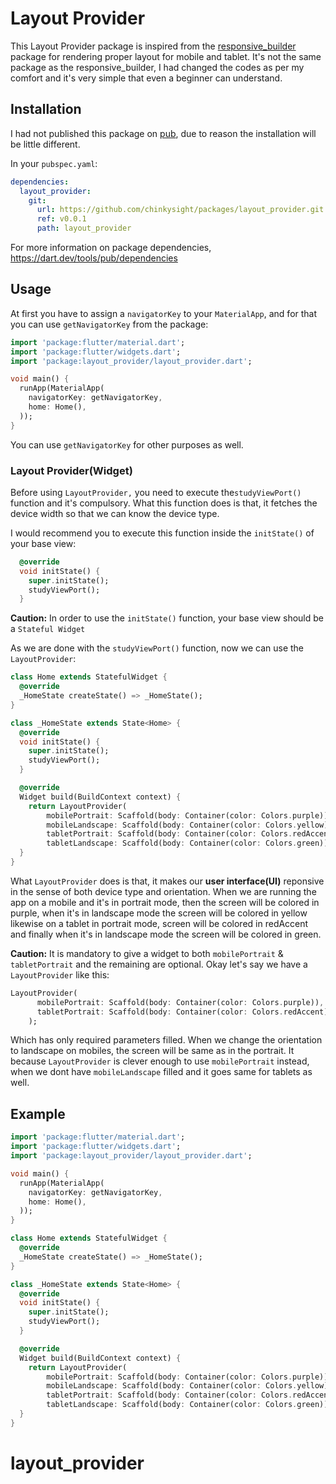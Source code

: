 # Layout Provider

This Layout Provider package is inspired from the [responsive_builder](https://pub.dev/packages/responsive_builder) package for rendering proper layout for mobile and tablet. It's not the same package as the responsive_builder, I had changed the codes as per my comfort and it's very simple that even a beginner can understand.

## Installation

I had not published this package on [pub](https://pub.dev/), due to reason the installation will be little different.

In your `pubspec.yaml`:

```yaml
dependencies:
  layout_provider:
    git:
      url: https://github.com/chinkysight/packages/layout_provider.git
      ref: v0.0.1
      path: layout_provider
```

For more information on package dependencies, <https://dart.dev/tools/pub/dependencies>

## Usage

At first you have to assign a `navigatorKey` to your `MaterialApp`, and for that you can use `getNavigatorKey` from the package:

```dart
import 'package:flutter/material.dart';
import 'package:flutter/widgets.dart';
import 'package:layout_provider/layout_provider.dart';

void main() {
  runApp(MaterialApp(
    navigatorKey: getNavigatorKey,
    home: Home(),
  ));
}
```

You can use `getNavigatorKey` for other purposes as well.

### Layout Provider(Widget)

Before using `LayoutProvider,` you need to execute the`studyViewPort()` function and it's compulsory. What this function does is that, it fetches the device width so that we can know the device type.

I would recommend you to execute this function inside the `initState()` of your base view:

```dart
  @override
  void initState() {
    super.initState();
    studyViewPort();
  }
```

**Caution:** In order to use the `initState()` function, your base view should be a `Stateful Widget`

As we are done with the `studyViewPort()` function, now we can use the `LayoutProvider`:

```dart
class Home extends StatefulWidget {
  @override
  _HomeState createState() => _HomeState();
}

class _HomeState extends State<Home> {
  @override
  void initState() {
    super.initState();
    studyViewPort();
  }

  @override
  Widget build(BuildContext context) {
    return LayoutProvider(
        mobilePortrait: Scaffold(body: Container(color: Colors.purple)),
        mobileLandscape: Scaffold(body: Container(color: Colors.yellow)),
        tabletPortrait: Scaffold(body: Container(color: Colors.redAccent)),
        tabletLandscape: Scaffold(body: Container(color: Colors.green)));
  }
}
```

What `LayoutProvider` does is that, it makes our **user interface(UI)** reponsive in the sense of both device type and orientation. When we are running the app on a mobile and it's in portrait mode, then the screen will be colored in purple, when it's in landscape mode the screen will be colored in yellow likewise on a tablet in portrait mode, screen will be colored in redAccent and finally when it's in landscape mode the screen will be colored in green.

**Caution:** It is mandatory to give a widget to both `mobilePortrait` & `tabletPortrait` and the remaining are optional. Okay let's say we have a `LayoutProvider` like this:

```dart
LayoutProvider(
      mobilePortrait: Scaffold(body: Container(color: Colors.purple)),
      tabletPortrait: Scaffold(body: Container(color: Colors.redAccent)),
    );
```

Which has only required parameters filled. When we change the orientation to landscape on mobiles, the screen will be same as in the portrait. It because `LayoutProvider` is clever enough to use `mobilePortrait` instead, when we dont have `mobileLandscape` filled and it goes same for tablets as well.

## Example

```dart
import 'package:flutter/material.dart';
import 'package:flutter/widgets.dart';
import 'package:layout_provider/layout_provider.dart';

void main() {
  runApp(MaterialApp(
    navigatorKey: getNavigatorKey,
    home: Home(),
  ));
}

class Home extends StatefulWidget {
  @override
  _HomeState createState() => _HomeState();
}

class _HomeState extends State<Home> {
  @override
  void initState() {
    super.initState();
    studyViewPort();
  }

  @override
  Widget build(BuildContext context) {
    return LayoutProvider(
        mobilePortrait: Scaffold(body: Container(color: Colors.purple)),
        mobileLandscape: Scaffold(body: Container(color: Colors.yellow)),
        tabletPortrait: Scaffold(body: Container(color: Colors.redAccent)),
        tabletLandscape: Scaffold(body: Container(color: Colors.green)));
  }
}
```
# layout_provider
